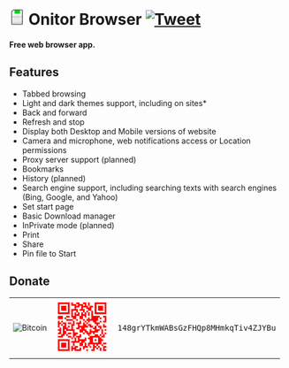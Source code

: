 # <a href="http://10develops.github.io/onitor"><img src="/site_assets/logo.png" width="28"></a> Onitor Browser [![Tweet](https://img.shields.io/twitter/url/http/shields.io.svg?style=social)](https://twitter.com/intent/tweet?text=Onitor%20Browser%20source%20code%20on%20Github&url=https://github.com/10Develops/onitor&via=10develops&hashtags=onitorbrowser,10develops,uwp)
<h4>Free web browser app.</h4>

## Features
* Tabbed browsing
* Light and dark themes support, including on sites*
* Back and forward
* Refresh and stop
* Display both Desktop and Mobile versions of website
* Camera and microphone, web notifications access or Location permissions
* Proxy server support (planned)
* Bookmarks
* History (planned)
* Search engine support, including searching texts with search engines (Bing, Google, and Yahoo)
* Set start page
* Basic Download manager
* InPrivate mode (planned)
* Print
* Share
* Pin file to Start
  
## Donate
<table>
  <tr>
    <td><img src="https://bitcoin.org/img/icons/opengraph.png" alt="Bitcoin" width="100px"></td>
    <td><img src="bitcoin_qr_code.png" alt="Bitcoin QR code" width="100px"></td>
    <td><samp>148grYTkmWABsGzFHQp8MHmkqTiv4ZJYBu</samp></td>
  </tr>
</table>
